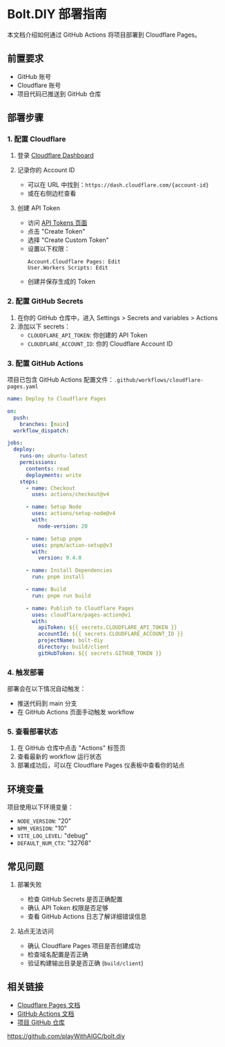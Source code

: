 


# Bolt.DIY 部署指南

本文档介绍如何通过 GitHub Actions 将项目部署到 Cloudflare Pages。

## 前置要求

- GitHub 账号
- Cloudflare 账号
- 项目代码已推送到 GitHub 仓库

## 部署步骤

### 1. 配置 Cloudflare

1. 登录 [Cloudflare Dashboard](https://dash.cloudflare.com/)
2. 记录你的 Account ID
   - 可以在 URL 中找到：`https://dash.cloudflare.com/{account-id}`
   - 或在右侧边栏查看

3. 创建 API Token
   - 访问 [API Tokens 页面](https://dash.cloudflare.com/profile/api-tokens)
   - 点击 "Create Token"
   - 选择 "Create Custom Token"
   - 设置以下权限：
     ```
     Account.Cloudflare Pages: Edit
     User.Workers Scripts: Edit
     ```
   - 创建并保存生成的 Token

### 2. 配置 GitHub Secrets

1. 在你的 GitHub 仓库中，进入 Settings > Secrets and variables > Actions
2. 添加以下 secrets：
   - `CLOUDFLARE_API_TOKEN`: 你创建的 API Token
   - `CLOUDFLARE_ACCOUNT_ID`: 你的 Cloudflare Account ID

### 3. 配置 GitHub Actions

项目已包含 GitHub Actions 配置文件：`.github/workflows/cloudflare-pages.yaml`

```yaml
name: Deploy to Cloudflare Pages

on:
  push:
    branches: [main]
  workflow_dispatch:

jobs:
  deploy:
    runs-on: ubuntu-latest
    permissions:
      contents: read
      deployments: write
    steps:
      - name: Checkout
        uses: actions/checkout@v4

      - name: Setup Node
        uses: actions/setup-node@v4
        with:
          node-version: 20

      - name: Setup pnpm
        uses: pnpm/action-setup@v3
        with:
          version: 9.4.0

      - name: Install Dependencies
        run: pnpm install

      - name: Build
        run: pnpm run build

      - name: Publish to Cloudflare Pages
        uses: cloudflare/pages-action@v1
        with:
          apiToken: ${{ secrets.CLOUDFLARE_API_TOKEN }}
          accountId: ${{ secrets.CLOUDFLARE_ACCOUNT_ID }}
          projectName: bolt-diy
          directory: build/client
          gitHubToken: ${{ secrets.GITHUB_TOKEN }}
```

### 4. 触发部署

部署会在以下情况自动触发：
- 推送代码到 main 分支
- 在 GitHub Actions 页面手动触发 workflow

### 5. 查看部署状态

1. 在 GitHub 仓库中点击 "Actions" 标签页
2. 查看最新的 workflow 运行状态
3. 部署成功后，可以在 Cloudflare Pages 仪表板中查看你的站点

## 环境变量

项目使用以下环境变量：
- `NODE_VERSION`: "20"
- `NPM_VERSION`: "10"
- `VITE_LOG_LEVEL`: "debug"
- `DEFAULT_NUM_CTX`: "32768"

## 常见问题

1. 部署失败
   - 检查 GitHub Secrets 是否正确配置
   - 确认 API Token 权限是否足够
   - 查看 GitHub Actions 日志了解详细错误信息

2. 站点无法访问
   - 确认 Cloudflare Pages 项目是否创建成功
   - 检查域名配置是否正确
   - 验证构建输出目录是否正确 (`build/client`)

## 相关链接

- [Cloudflare Pages 文档](https://developers.cloudflare.com/pages)
- [GitHub Actions 文档](https://docs.github.com/cn/actions)
- [项目 GitHub 仓库](https://github.com/playWithAIGC/bolt.diy)


https://github.com/playWithAIGC/bolt.diy